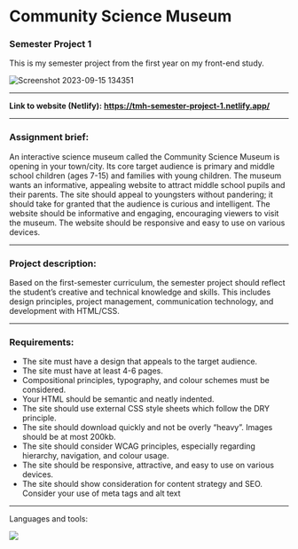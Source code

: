 # Community Science Museum

### Semester Project 1
This is my semester project from the first year on my front-end study.

![Screenshot 2023-09-15 134351](https://github.com/Torehirth/Rainy-Days/assets/116200852/30d8849b-caf9-4ae5-a206-ced8bb59f5fe)

---

**Link to website (Netlify):** **https://tmh-semester-project-1.netlify.app/**

---

### Assignment brief:

An interactive science museum called the Community Science Museum is opening in your town/city. Its core target audience is primary and middle school children (ages 7-15) and families with young children. The museum wants an informative, appealing website to attract middle school pupils and their parents. The site should appeal to youngsters without pandering; it should take for granted that the audience is curious and intelligent. The website should be informative and engaging, encouraging viewers to visit the museum. The website should be responsive and easy to use on various devices.

---

### Project description:

Based on the first-semester curriculum, the semester project should reflect the student’s creative and technical knowledge and skills. This includes design principles, project management, communication technology, and development with HTML/CSS.

---

### Requirements:

- The site must have a design that appeals to the target audience.
- The site must have at least 4-6 pages.
- Compositional principles, typography, and colour schemes must be considered.
- Your HTML should be semantic and neatly indented.
- The site should use external CSS style sheets which follow the DRY principle.
- The site should download quickly and not be overly “heavy”. Images should be at most 200kb.
- The site should consider WCAG principles, especially regarding hierarchy, navigation, and colour usage.
- The site should be responsive, attractive, and easy to use on various devices.
- The site should show consideration for content strategy and SEO. Consider your use of meta tags and alt text

---

Languages and tools:

<p align="left">
  <a href="https://skillicons.dev">
    <img src="https://skillicons.dev/icons?i=figma,git,github,vscode,html,css" />
  </a>
</p>
